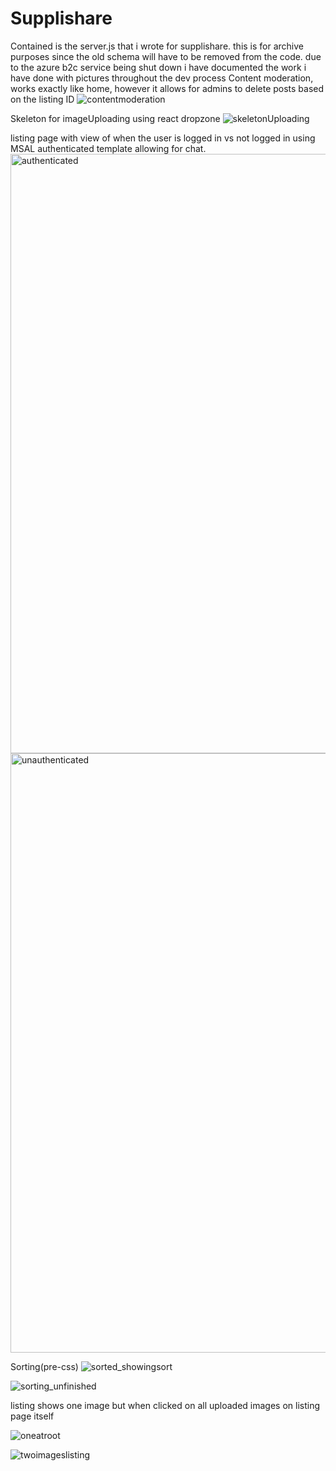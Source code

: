 # Supplishare
Contained is the server.js that i wrote for supplishare. this is for archive purposes since the old schema will have to be removed from the code.
due to the azure b2c service being shut down i have documented the work i have done with pictures throughout the dev process
Content moderation, works exactly like home, however it allows for admins to delete posts based on the listing ID
![contentmoderation](https://github.com/SinisterNight/Supplishare/assets/114369787/70da3543-263d-473a-b3c1-0b39ef64af66)

Skeleton for imageUploading using react dropzone
![skeletonUploading](https://github.com/SinisterNight/Supplishare/assets/114369787/656c93e1-9d73-4af2-98b5-647228eff702)

listing page with view of when the user is logged in vs not logged in using MSAL authenticated template allowing for chat.
<img width="959" alt="authenticated" src="https://github.com/SinisterNight/Supplishare/assets/114369787/90554551-5d8d-4259-96b7-30e7cd0db487">
<img width="959" alt="unauthenticated" src="https://github.com/SinisterNight/Supplishare/assets/114369787/291f828f-ecf9-48e4-a04f-922539afa584">

Sorting(pre-css)
![sorted_showingsort](https://github.com/SinisterNight/Supplishare/assets/114369787/784ac468-442d-4e41-bc2b-92c14d095282)

![sorting_unfinished](https://github.com/SinisterNight/Supplishare/assets/114369787/1adf53ed-e1d6-480e-9d34-feb4ab38c79b)

listing shows one image but when clicked on all uploaded images on listing page itself

![oneatroot](https://github.com/SinisterNight/Supplishare/assets/114369787/b5869990-1f8e-4391-b9a9-5c319971cf53)

![twoimageslisting](https://github.com/SinisterNight/Supplishare/assets/114369787/aec30a17-ed9c-4517-b46f-aca36d716e6d)
